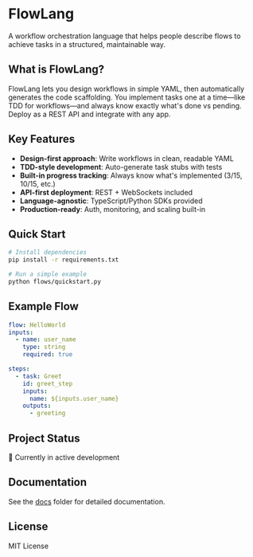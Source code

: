 # FlowLang

A workflow orchestration language that helps people describe flows to achieve tasks in a structured, maintainable way.

## What is FlowLang?

FlowLang lets you design workflows in simple YAML, then automatically generates the code scaffolding. You implement tasks one at a time—like TDD for workflows—and always know exactly what's done vs pending. Deploy as a REST API and integrate with any app.

## Key Features

- **Design-first approach**: Write workflows in clean, readable YAML
- **TDD-style development**: Auto-generate task stubs with tests
- **Built-in progress tracking**: Always know what's implemented (3/15, 10/15, etc.)
- **API-first deployment**: REST + WebSockets included
- **Language-agnostic**: TypeScript/Python SDKs provided
- **Production-ready**: Auth, monitoring, and scaling built-in

## Quick Start

```bash
# Install dependencies
pip install -r requirements.txt

# Run a simple example
python flows/quickstart.py
```

## Example Flow

```yaml
flow: HelloWorld
inputs:
  - name: user_name
    type: string
    required: true

steps:
  - task: Greet
    id: greet_step
    inputs:
      name: ${inputs.user_name}
    outputs:
      - greeting
```

## Project Status

🚧 Currently in active development

## Documentation

See the [docs](./docs) folder for detailed documentation.

## License

MIT License
